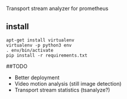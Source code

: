 Transport stream analyzer for prometheus

## install

```
apt-get install virtualenv
virtualenv -p python3 env
. env/bin/activate
pip install -r requirements.txt
```

##TODO


* Better deployment
* Video motion analysis (still image detection)
* Transport stream statistics (tsanalyze?)
